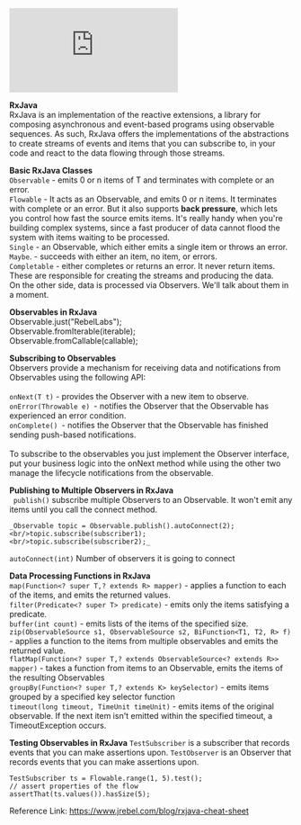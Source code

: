 ![rxjava-cheat-sheet.pdf](https://github.com/shilpitha5/androidBasics/files/8865636/rxjava-cheat-sheet.pdf)



**RxJava**<br/>
RxJava is an implementation of the reactive extensions, a library for composing asynchronous and event-based programs using observable sequences.
As such, RxJava offers the implementations of the abstractions to create streams of events and items that you can subscribe to, in your code and react to the data flowing through those streams.
<br/>

**Basic RxJava Classes**
<br/>`Observable` - emits 0 or n items of T and terminates with complete or an error.
<br/>`Flowable` - It acts as an Observable, and emits 0 or n items. It terminates with complete or an error. But it also supports **back pressure**, which lets you control how fast the source emits items. It's really handy when you're building complex systems, since a fast producer of data cannot flood the system with items waiting to be processed.
<br/>`Single`  -  an Observable, which either emits a single item or throws an error. 
<br/>`Maybe`. - succeeds with either an item, no item, or errors. 
<br/>`Completable` - either completes or returns an error. It never return items. 
<br/>These are responsible for creating the streams and producing the data.
<br/>On the other side, data is processed via Observers. We'll talk about them in a moment.
<br/>

**Observables in RxJava**
<br/>Observable.just("RebelLabs");
<br/>Observable.fromIterable(iterable);
<br/>Observable.fromCallable(callable);
<br/>

**Subscribing to Observables**
<br/> Observers provide a mechanism for receiving data and notifications from Observables using the following API:
<br/>
<br/>`onNext(T t)` - provides the Observer with a new item to observe.
<br/>`onError(Throwable e) `- notifies the Observer that the Observable has experienced an error condition.
<br/>`onComplete() `- notifies the Observer that the Observable has finished sending push-based notifications.
<br/><br/>To subscribe to the observables you just implement the Observer interface, put your business logic into the onNext method while using the other two manage the lifecycle notifications from the observable.
<br/>

**Publishing to Multiple Observers in RxJava**
<br/>` publish()`  subscribe multiple Observers to an Observable. It won't emit any items until you call the connect method. 
<br/>
```
_Observable topic = Observable.publish().autoConnect(2); 
<br/>topic.subscribe(subscriber1); 
<br/>topic.subscribe(subscriber2);_
```
 `autoConnect(int)` Number of observers it is going to connect
 <br/>
 
**Data Processing Functions in RxJava**
<br/>
`map(Function<? super T,? extends R> mapper)` - applies a function to each of the items, and emits the returned values.
<br/>
`filter(Predicate<? super T> predicate)` - emits only the items satisfying a predicate.
<br/>
`buffer(int count)` - emits lists of the items of the specified size.
<br/>
`zip(ObservableSource s1, ObservableSource s2, BiFunction<T1, T2, R> f)` - applies a function to the items from multiple observables and emits the returned value.
<br/>
`flatMap(Function<? super T,? extends ObservableSource<? extends R>> mapper)` - takes a function from items to an Observable, emits the items of the resulting Observables
<br/>
`groupBy(Function<? super T,? extends K> keySelector)` - emits items grouped by a specified key selector function
<br/>
`timeout(long timeout, TimeUnit timeUnit)` - emits items of the original observable. If the next item isn't emitted within the specified timeout, a TimeoutException occurs.
</br>

**Testing Observables in RxJava**
`TestSubscriber` is a subscriber that records events that you can make assertions upon.
`TestObserver` is an Observer that records events that you can make assertions upon.

```
TestSubscriber ts = Flowable.range(1, 5).test();
// assert properties of the flow
assertThat(ts.values()).hasSize(5); 
 ```






















Reference Link:
https://www.jrebel.com/blog/rxjava-cheat-sheet
